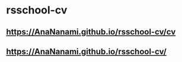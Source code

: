 # rsschool-cv

## https://AnaNanami.github.io/rsschool-cv/cv

## https://AnaNanami.github.io/rsschool-cv/
